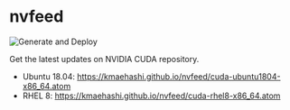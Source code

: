 # nvfeed

![Generate and Deploy](https://github.com/kmaehashi/nvfeed/workflows/Generate%20and%20Deploy/badge.svg)

Get the latest updates on NVIDIA CUDA repository.

* Ubuntu 18.04: https://kmaehashi.github.io/nvfeed/cuda-ubuntu1804-x86_64.atom
* RHEL 8: https://kmaehashi.github.io/nvfeed/cuda-rhel8-x86_64.atom
